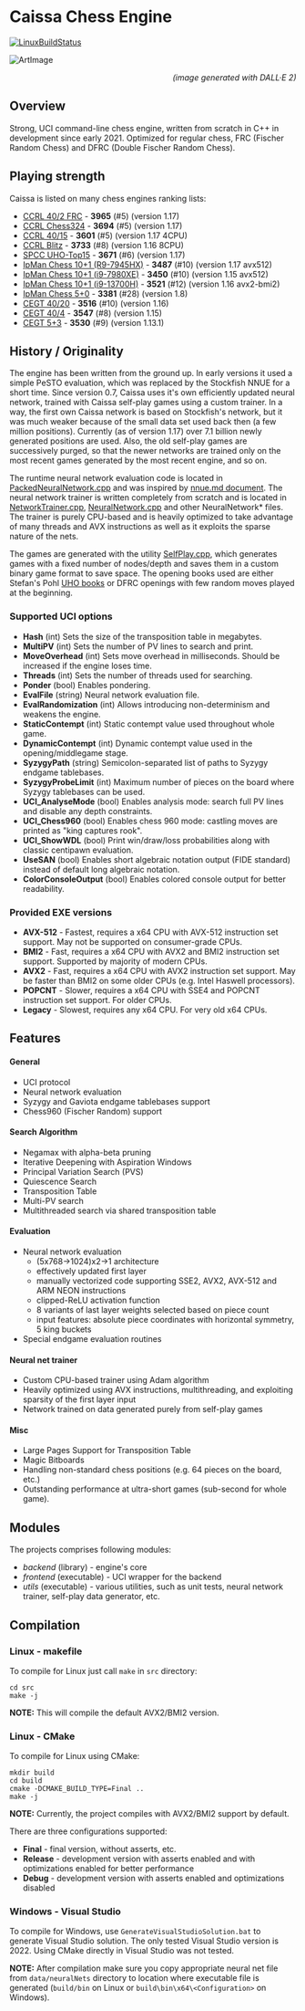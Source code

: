 # Caissa Chess Engine

[![LinuxBuildStatus](https://github.com/Witek902/Caissa/workflows/Linux/badge.svg)](https://github.com/Witek902/Caissa/actions/workflows/linux.yml)

![ArtImage](https://user-images.githubusercontent.com/5882734/193368109-abce432b-85e9-4f11-bb3c-57fd3d27db22.jpg?raw=true)
<p style='text-align: right;'><em>(image generated with DALL·E 2)</em></p>

## Overview

Strong, UCI command-line chess engine, written from scratch in C++ in development since early 2021. Optimized for regular chess, FRC (Fischer Random Chess) and DFRC (Double Fischer Random Chess).

## Playing strength

Caissa is listed on many chess engines ranking lists:

* [CCRL 40/2 FRC](https://www.computerchess.org.uk/ccrl/404FRC/) - **3965** (#5) (version 1.17)
* [CCRL Chess324](https://www.computerchess.org.uk/ccrl/Chess324/rating_list_all.html) - **3694** (#5) (version 1.17)
* [CCRL 40/15](https://www.computerchess.org.uk/ccrl/4040/) - **3601** (#5) (version 1.17 4CPU)
* [CCRL Blitz](https://www.computerchess.org.uk/ccrl/404/) - **3733** (#8) (version 1.16 8CPU)
* [SPCC UHO-Top15](https://www.sp-cc.de) - **3671** (#6) (version 1.17)
* [IpMan Chess 10+1 (R9-7945HX)](https://ipmanchess.yolasite.com/r9-7945hx.php) - **3487** (#10) (version 1.17 avx512)
* [IpMan Chess 10+1 (i9-7980XE)](https://ipmanchess.yolasite.com/i9-7980xe.php) - **3450** (#10) (version 1.15 avx512)
* [IpMan Chess 10+1 (i9-13700H)](https://ipmanchess.yolasite.com/i7-13700h.php) - **3521** (#12) (version 1.16 avx2-bmi2)
* [IpMan Chess 5+0](https://ipmanchess.yolasite.com/i7-11800h.php) - **3381** (#28) (version 1.8)
* [CEGT 40/20](http://www.cegt.net/40_40%20Rating%20List/40_40%20SingleVersion/rangliste.html) - **3516** (#10) (version 1.16)
* [CEGT 40/4](http://www.cegt.net/40_4_Ratinglist/40_4_single/rangliste.html) - **3547** (#8) (version 1.15)
* [CEGT 5+3](http://www.cegt.net/5Plus3Rating/BestVersionsNEW/rangliste.html) - **3530** (#9) (version 1.13.1)

## History / Originality

The engine has been written from the ground up. In early versions it used a simple PeSTO evaluation, which was replaced by the Stockfish NNUE for a short time. Since version 0.7, Caissa uses it's own efficiently updated neural network, trained with Caissa self-play games using a custom trainer. In a way, the first own Caissa network is based on Stockfish's network, but it was much weaker because of the small data set used back then (a few million positions). Currently (as of version 1.17) over 7.1 billion newly generated positions are used. Also, the old self-play games are successively purged, so that the newer networks are trained only on the most recent games generated by the most recent engine, and so on.

The runtime neural network evaluation code is located in [PackedNeuralNetwork.cpp](https://github.com/Witek902/Caissa/blob/devel/src/backend/PackedNeuralNetwork.cpp) and was inspired by [nnue.md document](https://github.com/glinscott/nnue-pytorch/blob/master/docs/nnue.md). The neural network trainer is written completely from scratch and is located in [NetworkTrainer.cpp](https://github.com/Witek902/Caissa/blob/devel/src/utils/NetworkTrainer.cpp), [NeuralNetwork.cpp](https://github.com/Witek902/Caissa/blob/devel/src/utils/NeuralNetwork.cpp) and other NeuralNetwork* files. The trainer is purely CPU-based and is heavily optimized to take advantage of many threads and AVX instructions as well as it exploits the sparse nature of the nets.

The games are generated with the utility [SelfPlay.cpp](https://github.com/Witek902/Caissa/blob/devel/src/utils/SelfPlay.cpp), which generates games with a fixed number of nodes/depth and saves them in a custom binary game format to save space. The opening books used are either Stefan's Pohl [UHO books](https://www.sp-cc.de/uho_2022.htm) or DFRC openings with few random moves played at the beginning.

### Supported UCI options

* **Hash** (int) Sets the size of the transposition table in megabytes.
* **MultiPV** (int) Sets the number of PV lines to search and print.
* **MoveOverhead** (int) Sets move overhead in milliseconds. Should be increased if the engine loses time.
* **Threads** (int) Sets the number of threads used for searching.
* **Ponder** (bool) Enables pondering.
* **EvalFile** (string) Neural network evaluation file.
* **EvalRandomization** (int) Allows introducing non-determinism and weakens the engine.
* **StaticContempt** (int) Static contempt value used throughout whole game.
* **DynamicContempt** (int) Dynamic contempt value used in the opening/middlegame stage.
* **SyzygyPath** (string) Semicolon-separated list of paths to Syzygy endgame tablebases.
* **SyzygyProbeLimit** (int) Maximum number of pieces on the board where Syzygy tablebases can be used.
* **UCI_AnalyseMode** (bool) Enables analysis mode: search full PV lines and disable any depth constraints.
* **UCI_Chess960** (bool) Enables chess 960 mode: castling moves are printed as "king captures rook".
* **UCI_ShowWDL** (bool) Print win/draw/loss probabilities along with classic centipawn evaluation.
* **UseSAN** (bool) Enables short algebraic notation output (FIDE standard) instead of default long algebraic notation.
* **ColorConsoleOutput** (bool) Enables colored console output for better readability.


### Provided EXE versions

* **AVX-512** - Fastest, requires a x64 CPU with AVX-512 instruction set support. May not be supported on consumer-grade CPUs.
* **BMI2** - Fast, requires a x64 CPU with AVX2 and BMI2 instruction set support. Supported by majority of modern CPUs.
* **AVX2** - Fast, requires a x64 CPU with AVX2 instruction set support. May be faster than BMI2 on some older CPUs (e.g. Intel Haswell processors).
* **POPCNT** - Slower, requires a x64 CPU with SSE4 and POPCNT instruction set support. For older CPUs.
* **Legacy** - Slowest, requires any x64 CPU. For very old x64 CPUs.

## Features

#### General
* UCI protocol
* Neural network evaluation
* Syzygy and Gaviota endgame tablebases support
* Chess960 (Fischer Random) support

#### Search Algorithm
* Negamax with alpha-beta pruning
* Iterative Deepening with Aspiration Windows
* Principal Variation Search (PVS)
* Quiescence Search
* Transposition Table
* Multi-PV search
* Multithreaded search via shared transposition table

#### Evaluation
* Neural network evaluation
  * (5x768&rarr;1024)x2&rarr;1 architecture
  * effectively updated first layer
  * manually vectorized code supporting SSE2, AVX2, AVX-512 and ARM NEON instructions
  * clipped-ReLU activation function
  * 8 variants of last layer weights selected based on piece count
  * input features: absolute piece coordinates with horizontal symmetry, 5 king buckets
* Special endgame evaluation routines

#### Neural net trainer
* Custom CPU-based trainer using Adam algorithm
* Heavily optimized using AVX instructions, multithreading, and exploiting sparsity of the first layer input
* Network trained on data generated purely from self-play games

#### Misc
* Large Pages Support for Transposition Table
* Magic Bitboards
* Handling non-standard chess positions (e.g. 64 pieces on the board, etc.)
* Outstanding performance at ultra-short games (sub-second for whole game).

## Modules

The projects comprises following modules:
  * _backend_ (library) - engine's core
  * _frontend_ (executable) - UCI wrapper for the backend
  * _utils_ (executable) - various utilities, such as unit tests, neural network trainer, self-play data generator, etc.


## Compilation

### Linux - makefile

To compile for Linux just call `make` in `src` directory:
```
cd src
make -j
```
**NOTE:** This will compile the default AVX2/BMI2 version.


### Linux - CMake

To compile for Linux using CMake:
```
mkdir build
cd build
cmake -DCMAKE_BUILD_TYPE=Final ..
make -j
```

**NOTE:** Currently, the project compiles with AVX2/BMI2 support by default.

There are three configurations supported:
* **Final** - final version, without asserts, etc.
* **Release** - development version with asserts enabled and with optimizations enabled for better performance
* **Debug** - development version with asserts enabled and optimizations disabled

### Windows - Visual Studio

To compile for Windows, use `GenerateVisualStudioSolution.bat` to generate Visual Studio solution. The only tested Visual Studio version is 2022. Using CMake directly in Visual Studio was not tested.

**NOTE:** After compilation make sure you copy appropriate neural net file from `data/neuralNets` directory to location where executable file is generated (`build/bin` on Linux or `build\bin\x64\<Configuration>` on Windows).
